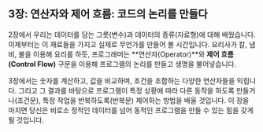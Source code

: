 ## 3장: 연산자와 제어 흐름: 코드의 논리를 만들다

2장에서 우리는 데이터를 담는 그릇(변수)과 데이터의 종류(자료형)에 대해 배웠습니다. 이제부터는 이 재료들을 가지고 실제로 무언가를 만들어 볼 시간입니다. 요리사가 칼, 냄비, 불을 이용해 요리를 하듯, 프로그래머는 **연산자(Operator)**와 **제어 흐름(Control Flow)** 구문을 이용해 프로그램의 논리를 만들고 생명을 불어넣습니다.

3장에서는 숫자를 계산하고, 값을 비교하며, 조건을 조합하는 다양한 연산자들을 익힙니다. 그리고 그 결과를 바탕으로 프로그램이 특정 상황에 따라 다른 동작을 하도록 만들거나(조건문), 특정 작업을 반복하도록(반복문) 제어하는 방법을 배울 것입니다. 이 장을 마치면 당신은 비로소 정적인 데이터를 넘어 동적인 프로그램을 만들 수 있는 힘을 갖게 될 것입니다.